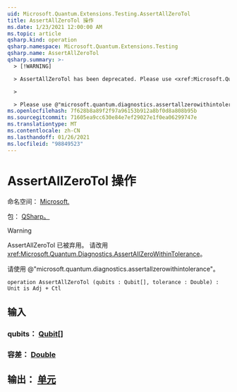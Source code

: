 ```yaml
---
uid: Microsoft.Quantum.Extensions.Testing.AssertAllZeroTol
title: AssertAllZeroTol 操作
ms.date: 1/23/2021 12:00:00 AM
ms.topic: article
qsharp.kind: operation
qsharp.namespace: Microsoft.Quantum.Extensions.Testing
qsharp.name: AssertAllZeroTol
qsharp.summary: >-
  > [!WARNING]

  > AssertAllZeroTol has been deprecated. Please use <xref:Microsoft.Quantum.Diagnostics.AssertAllZeroWithinTolerance> instead.

  >

  > Please use @"microsoft.quantum.diagnostics.assertallzerowithintolerance".
ms.openlocfilehash: 7f628b8a89f2f97a96153b912a8bf0d8a808b95b
ms.sourcegitcommit: 71605ea9cc630e84e7ef29027e1f0ea06299747e
ms.translationtype: MT
ms.contentlocale: zh-CN
ms.lasthandoff: 01/26/2021
ms.locfileid: "98849523"
---
```

# <a name="assertallzerotol-operation"></a>AssertAllZeroTol 操作

命名空间： [Microsoft.](xref:Microsoft.Quantum.Extensions.Testing)

包： [QSharp。](https://nuget.org/packages/Microsoft.Quantum.QSharp.Core)


> [!WARNING]
> AssertAllZeroTol 已被弃用。 请改用 <xref:Microsoft.Quantum.Diagnostics.AssertAllZeroWithinTolerance>。
>
> 请使用 @"microsoft.quantum.diagnostics.assertallzerowithintolerance"。



```qsharp
operation AssertAllZeroTol (qubits : Qubit[], tolerance : Double) : Unit is Adj + Ctl
```


## <a name="input"></a>输入

### <a name="qubits--qubit"></a>qubits： [Qubit](xref:microsoft.quantum.lang-ref.qubit)[]




### <a name="tolerance--double"></a>容差： [Double](xref:microsoft.quantum.lang-ref.double)





## <a name="output--unit"></a>输出： [单元](xref:microsoft.quantum.lang-ref.unit)

